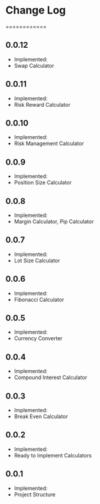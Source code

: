 # Change Log

============

## 0.0.12

- Implemented:
- Swap Calculator

## 0.0.11

- Implemented:
- Risk Reward Calculator

## 0.0.10

- Implemented:
- Risk Management Calculator

## 0.0.9

- Implemented:
- Position Size Calculator

## 0.0.8

- Implemented:
- Margin Calculator, Pip Calculator

## 0.0.7

- Implemented:
- Lot Size Calculator

## 0.0.6

- Implemented:
- Fibonacci Calculator

## 0.0.5

- Implemented:
- Currency Converter

## 0.0.4

- Implemented:
- Compound Interest Calculator

## 0.0.3

- Implemented:
- Break Even Calculator

## 0.0.2

- Implemented:
- Ready to Implement Calculators

## 0.0.1

- Implemented:
- Project Structure
